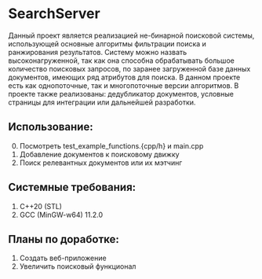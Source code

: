 
SearchServer
=============

Данный проект является реализацией не-бинарной поисковой системы, использующей основные алгоритмы фильтрации поиска и ранжирования результатов. Систему можно назвать высоконагруженной, так как она способна обрабатывать большое количество поисковых запросов, по заранее загруженной базе данных документов, имеющих ряд атрибутов для поиска. В данном проекте есть как однопоточные, так и многопоточные версии алгоритмов. В проекте также реализованы: дедубликатор документов, условные страницы для интеграции или дальнейшей разработки.

**Использование:**
-------

0. Посмотреть test_example_functions.{cpp/h} и main.cpp
1. Добавление документов к поисковому движку
2. Поиск релевантных документов или их мэтчинг


**Системные требования:**
-------

1. C++20 (STL)
2. GCC (MinGW-w64) 11.2.0


**Планы по доработке:**
-------

1. Создать веб-приложение
2. Увеличить поисковый функционал
